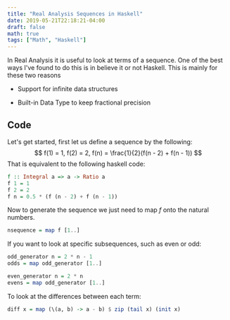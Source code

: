 ```yaml
---
title: "Real Analysis Sequences in Haskell"
date: 2019-05-21T22:18:21-04:00
draft: false
math: true
tags: ["Math", "Haskell"]
---
```


In Real Analysis it is useful to look at terms of a sequence. One of the best ways I've found to do this is in believe it or not Haskell. This is mainly for these two reasons

- Support for infinite data structures

- Built-in Data Type to keep fractional precision

## Code

Let's get started, first let us define a sequence by the following:
$$
f(1) = 1, f(2) = 2, f(n) = \frac{1}{2}(f(n - 2) + f(n - 1))
$$
That is equivalent to the following haskell code:

```haskell
f :: Integral a => a -> Ratio a
f 1 = 1
f 2 = 2
f n = 0.5 * (f (n - 2) + f (n - 1))
```

Now to generate the sequence we just need to map $f$ onto the natural numbers.

```haskell
nsequence = map f [1..]
```

If you want to look at specific subsequences, such as even or odd:

```haskell
odd_generator n = 2 * n - 1
odds = map odd_generator [1..]

even_generator n = 2 * n
evens = map odd_generator [1..]
```

To look at the differences between each term:

```haskell
diff x = map (\(a, b) -> a - b) $ zip (tail x) (init x)
```

